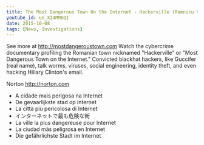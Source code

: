 ```yaml
---
title: The Most Dangerous Town On the Internet - Hackerville (Ramnicu Valcea)
youtube_id: un_XI4MM6QI
date: 2015-10-08
tags: [News, Investigations]
---
```


See more at <http://mostdangeroustown.com>
Watch the cybercrime documentary profiling the Romanian town nicknamed "Hackerville" or "Most Dangerous Town on the Internet." Convicted blackhat hackers, like Guccifer (real name), talk worms, viruses, social engineering, identity theft, and even hacking Hillary Clinton's email.









Norton <http://norton.com>


- A cidade mais perigosa na Internet
- De gevaarlijkste stad op internet
- La città più pericolosa di Internet
- インターネットで最も危険な街
- La ville la plus dangereuse pour Internet
- La ciudad más peligrosa en Internet
- Die gefährlichste Stadt im Internet

